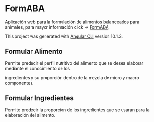 # FormABA

Aplicación web para la formulación de alimentos balanceados para animales, para mayor información click => [FormABA](https://formulador-1d40b.web.app/).

This project was generated with [Angular CLI](https://github.com/angular/angular-cli) version 10.1.3.

## Formular Alimento

Permite predecir el perfil nutritivo del alimento que se desea elaborar mediante el conocimiento de los 

ingredientes y su proporción dentro de la mezcla de micro y macro componentes.

## Formular Ingredientes

Permite predecir la proporcion de los ingredientes que se usaran para la elaboración del alimento.
